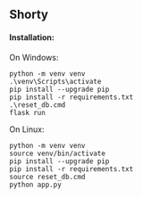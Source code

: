 ## Shorty

#### Installation:

On Windows: 
```
python -m venv venv
.\venv\Scripts\activate
pip install --upgrade pip
pip install -r requirements.txt
.\reset_db.cmd
flask run
```

On Linux:
```
python -m venv venv
source venv/bin/activate
pip install --upgrade pip
pip install -r requirements.txt
source reset_db.cmd
python app.py
```
